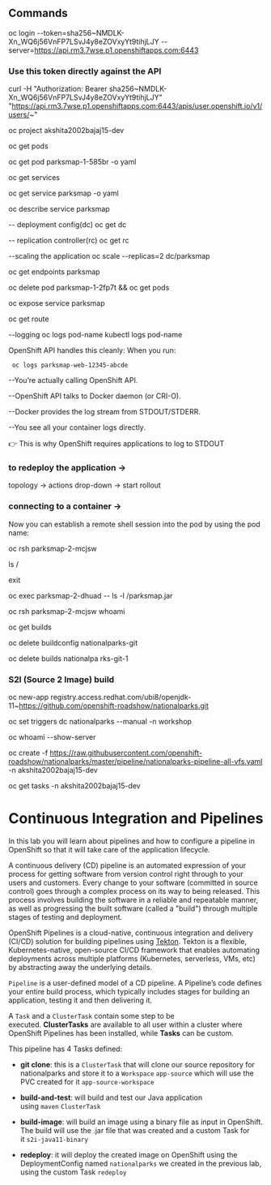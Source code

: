 
## Commands
oc login --token=sha256~NMDLK-Xn_WQ6j56VnFP7LSvJ4y8eZOVxyYt9tihjLJY --server=https://api.rm3.7wse.p1.openshiftapps.com:6443


### Use this token directly against the API

curl -H "Authorization: Bearer sha256~NMDLK-Xn_WQ6j56VnFP7LSvJ4y8eZOVxyYt9tihjLJY" "https://api.rm3.7wse.p1.openshiftapps.com:6443/apis/user.openshift.io/v1/users/~"



 oc project akshita2002bajaj15-dev

 oc get pods 

 oc get pod parksmap-1-585br -o yaml

 oc get services

 oc get service parksmap -o yaml

 oc describe service parksmap

-- deployment config(dc)
 oc get dc

-- replication controller(rc)
 oc get rc

 --scaling the application
 oc scale --replicas=2 dc/parksmap

 oc get endpoints parksmap

 oc delete pod parksmap-1-2fp7t && oc get pods

 oc expose service parksmap

 oc get route 

 --logging
 oc logs pod-name
kubectl logs pod-name


 OpenShift API handles this cleanly:
When you run:

     oc logs parksmap-web-12345-abcde


--You’re actually calling OpenShift API.

--OpenShift API talks to Docker daemon (or CRI-O).

--Docker provides the log stream from STDOUT/STDERR.

--You see all your container logs directly.

👉 This is why OpenShift requires applications to log to STDOUT




### to redeploy the application ->

topology -> actions drop-down -> start rollout




### connecting to a container ->

Now you can establish a remote shell session into the pod by using the pod name:


oc rsh parksmap-2-mcjsw

ls /

exit 

oc exec parksmap-2-dhuad -- ls -l /parksmap.jar


oc rsh parksmap-2-mcjsw whoami


oc get builds 


oc delete buildconfig nationalparks-git

oc delete builds nationalpa
rks-git-1


### S2I (Source 2 Image) build  
 oc new-app registry.access.redhat.com/ubi8/openjdk-11~https://github.com/openshift-roadshow/nationalparks.git

oc set triggers dc nationalparks --manual -n workshop


oc whoami --show-server


oc create -f https://raw.githubusercontent.com/openshift-roadshow/nationalparks/master/pipeline/nationalparks-pipeline-all-vfs.yaml -n akshita2002bajaj15-dev


oc get tasks -n akshita2002bajaj15-dev

# Continuous Integration and Pipelines

In this lab you will learn about pipelines and how to configure a pipeline in OpenShift so that it will take care of the application lifecycle.

A continuous delivery (CD) pipeline is an automated expression of your process for getting software from version control right through to your users and customers. Every change to your software (committed in source control) goes through a complex process on its way to being released. This process involves building the software in a reliable and repeatable manner, as well as progressing the built software (called a "build") through multiple stages of testing and deployment.

OpenShift Pipelines is a cloud-native, continuous integration and delivery (CI/CD) solution for building pipelines using [Tekton](https://tekton.dev/). Tekton is a flexible, Kubernetes-native, open-source CI/CD framework that enables automating deployments across multiple platforms (Kubernetes, serverless, VMs, etc) by abstracting away the underlying details.




`Pipeline` is a user-defined model of a CD pipeline. A Pipeline’s code defines your entire build process, which typically includes stages for building an application, testing it and then delivering it.

A `Task` and a `ClusterTask` contain some step to be executed. **ClusterTasks** are available to all user within a cluster where OpenShift Pipelines has been installed, while **Tasks** can be custom.

This pipeline has 4 Tasks defined:

- **git clone**: this is a `ClusterTask` that will clone our source repository for nationalparks and store it to a `Workspace` `app-source` which will use the PVC created for it `app-source-workspace`
    
- **build-and-test**: will build and test our Java application using `maven` `ClusterTask`
    
- **build-image**: will build an image using a binary file as input in OpenShift. The build will use the .jar file that was created and a custom Task for it `s2i-java11-binary`
    
- **redeploy**: it will deploy the created image on OpenShift using the DeploymentConfig named `nationalparks` we created in the previous lab, using the custom Task `redeploy`

 